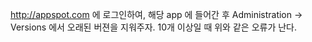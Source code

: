 http://appspot.com 에 로그인하여, 해당 app 에 들어간 후
Administration -&gt; Versions 에서 오래된 버젼을 지워주자. 10개 이상일 때 위와 같은 오류가 난다.

